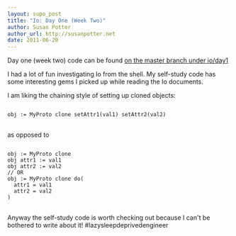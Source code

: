 ```yaml
---
layout: supo_post
title: "Io: Day One (Week Two)"
author: Susan Potter
author_url: http://susanpotter.net
date: 2011-06-20
---
```


Day one (week two) code can be found 
[on the master branch under io/day1](https://github.com/mbbx6spp/7languages7weeks/tree/master/io/day1)

I had a lot of fun investigating Io from the shell. My self-study code has some interesting gems I picked 
up while reading the Io documents.

I am liking the chaining style of setting up cloned objects:
<pre>
<code>
obj := MyProto clone setAttr1(val1) setAttr2(val2)
</code>
</pre>
as opposed to
<pre>
<code>
obj := MyProto clone
obj attr1 := val1
obj attr2 := val2
// OR
obj := MyProto clone do(
  attr1 = val1
  attr2 = val2
)
</code>
</pre>

Anyway the self-study code is worth checking out because I can't be bothered to write about it! #lazysleepdeprivedengineer
